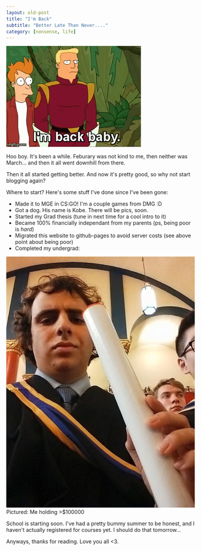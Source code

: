 ```yaml
---
layout: old-post
title: "I'm Back"
subtitle: "Better Late Than Never...."
category: [nonsense, life]
---
```


<p class="img-text">
  <img src="/assets/img/posts/old/img/2015Aug/imback.gif" title="Shut up baby, I know it!">
</p>

Hoo boy. It's been a while. Feburary was not kind to me, then neither was March... and then it all went downhill from there.

Then it all started getting better. And now it's pretty good, so why not start blogging again?

Where to start? Here's some stuff I've done since I've been gone:


- Made it to MGE in CS:GO! I'm a couple games from DMG :D
- Got a dog. His name is Kobe. There will be pics, soon. 
- Started my Grad thesis (tune in next time for a cool intro to it)
- Became 100% financially independant from my parents (ps, being poor is *hard*)
- Migrated this website to github-pages to avoid server costs (see above point about being poor)
- Completed my undergrad:

<p class="img-text">  
	<img src="/assets/img/posts/old/img/2015Aug/grad.jpg" title="Money well spent.">
 	Pictured: Me holding >$100000
</p>

School is starting soon. I've had a pretty bummy summer to be honest, and I haven't actually registered for courses yet. I should do that tomorrow...

Anyways, thanks for reading. Love you all <3.

